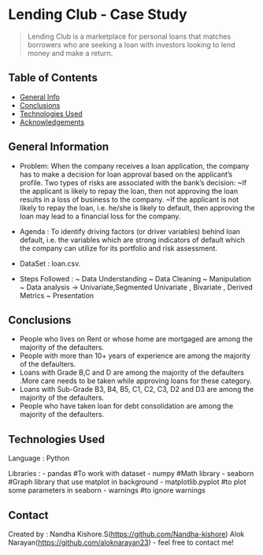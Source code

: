 # Lending Club - Case Study
> Lending Club is a marketplace for personal loans that matches borrowers who are seeking a loan with investors looking to lend money and make a return.



## Table of Contents
* [General Info](#general-information)
* [Conclusions](#conclusions)
* [Technologies Used](#technologies-used)
* [Acknowledgements](#acknowledgements)



## General Information
- Problem: 
		When the company receives a loan application, the company has to make a decision for loan approval based on the applicant’s profile. Two types of risks are associated with the bank’s decision:
          ~If the applicant is likely to repay the loan, then not approving the loan results in a loss of business to the company.
          ~If the applicant is not likely to repay the loan, i.e. he/she is likely to default, then approving the loan may lead to a financial loss for the company.

- Agenda :
		To identify driving factors (or driver variables) behind loan default, i.e. the variables which are strong indicators of default which the company can utilize for its portfolio and risk    assessment. 
 
- DataSet : 
		loan.csv.

- Steps Followed : 
		~ Data Understanding 
		~ Data Cleaning
		~ Manipulation
		~ Data analysis -> Univariate,Segmented Univariate , Bivariate , Derived Metrics
		~ Presentation 
          


## Conclusions
- People who lives on Rent or whose home are mortgaged are among the majority of the defaulters.
- People with more than 10+ years of experience are among the majority of the defaulters.
- Loans with Grade B,C and D are among the majority of the defaulters .More care needs to be taken while approving loans for these category.
- Loans with Sub-Grade B3, B4, B5, C1, C2, C3, D2 and D3 are among the majority of the defaulters.
- People who have taken loan for debt consolidation are among the majority of the defaulters.



## Technologies Used
Language : Python 

Libraries : 
      - pandas    		   #To work with dataset
      - numpy              #Math library
      - seaborn            #Graph library that use matplot in background
      - matplotlib.pyplot  #to plot some parameters in seaborn
      - warnings           #to ignore warnings



## Contact
Created by :
        Nandha Kishore.S(https://github.com/Nandha-kishore)
		Alok Narayan(https://github.com/aloknarayan23)
		            - feel free to contact me!
